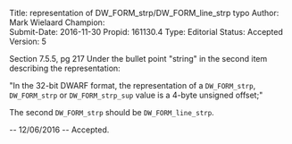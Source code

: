Title:       representation of DW_FORM_strp/DW_FORM_line_strp typo
Author:      Mark Wielaard
Champion:    
Submit-Date: 2016-11-30
Propid:      161130.4
Type:        Editorial
Status:      Accepted
Version:     5

Section 7.5.5, pg 217
Under the bullet point "string" in the second item describing 
the representation:

"In the 32-bit DWARF format, the representation of a `DW_FORM_strp`, 
`DW_FORM_strp` or `DW_FORM_strp_sup` value is a 4-byte unsigned offset;"

The second `DW_FORM_strp` should be `DW_FORM_line_strp`.

--
12/06/2016 -- Accepted.
